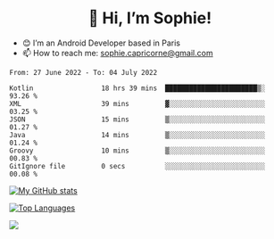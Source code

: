<h1 align="center"> 👋 Hi, I’m Sophie! </h1>  

- 😊 I’m an Android Developer based in Paris
- 📫 How to reach me: sophie.capricorne@gmail.com


<!--START_SECTION:waka-->

```text
From: 27 June 2022 - To: 04 July 2022

Kotlin                 18 hrs 39 mins  ███████████████████████▒░   93.26 %
XML                    39 mins         ▓░░░░░░░░░░░░░░░░░░░░░░░░   03.25 %
JSON                   15 mins         ▒░░░░░░░░░░░░░░░░░░░░░░░░   01.27 %
Java                   14 mins         ▒░░░░░░░░░░░░░░░░░░░░░░░░   01.24 %
Groovy                 10 mins         ▒░░░░░░░░░░░░░░░░░░░░░░░░   00.83 %
GitIgnore file         0 secs          ░░░░░░░░░░░░░░░░░░░░░░░░░   00.08 %
```

<!--END_SECTION:waka-->

[![My GitHub stats](https://github-readme-stats.vercel.app/api?username=sophicapri&show_icons=true&theme=buefy)](https://github.com/anuraghazra/github-readme-stats)

[![Top Languages](https://github-readme-stats.vercel.app/api/top-langs/?username=sophicapri&langs_count=2&layout=compact)](https://github.com/anuraghazra/github-readme-stats)

![](https://github-readme-streak-stats.herokuapp.com/?user=sophicapri)
